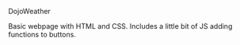 DojoWeather 

Basic webpage with HTML and CSS. Includes a little bit of JS adding functions to buttons.
